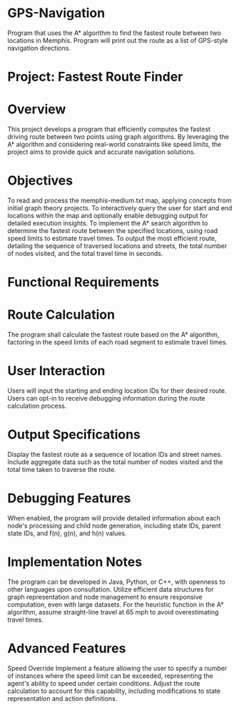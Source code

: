 # GPS-Navigation
Program that uses the A* algorithm to find the fastest route between two locations in Memphis. Program will print out the route as a list of GPS-style navigation directions.

# Project: Fastest Route Finder
# Overview
This project develops a program that efficiently computes the fastest driving route between two points using graph algorithms. By leveraging the A* algorithm and considering real-world constraints like speed limits, the project aims to provide quick and accurate navigation solutions.

# Objectives
To read and process the memphis-medium.txt map, applying concepts from initial graph theory projects.
To interactively query the user for start and end locations within the map and optionally enable debugging output for detailed execution insights.
To implement the A* search algorithm to determine the fastest route between the specified locations, using road speed limits to estimate travel times.
To output the most efficient route, detailing the sequence of traversed locations and streets, the total number of nodes visited, and the total travel time in seconds.
# Functional Requirements
# Route Calculation
The program shall calculate the fastest route based on the A* algorithm, factoring in the speed limits of each road segment to estimate travel times.

# User Interaction
Users will input the starting and ending location IDs for their desired route.
Users can opt-in to receive debugging information during the route calculation process.

# Output Specifications
Display the fastest route as a sequence of location IDs and street names.
Include aggregate data such as the total number of nodes visited and the total time taken to traverse the route.

# Debugging Features
When enabled, the program will provide detailed information about each node's processing and child node generation, including state IDs, parent state IDs, and f(n), g(n), and h(n) values.

# Implementation Notes
The program can be developed in Java, Python, or C++, with openness to other languages upon consultation.
Utilize efficient data structures for graph representation and node management to ensure responsive computation, even with large datasets.
For the heuristic function in the A* algorithm, assume straight-line travel at 65 mph to avoid overestimating travel times.

# Advanced Features
Speed Override
Implement a feature allowing the user to specify a number of instances where the speed limit can be exceeded, representing the agent's ability to speed under certain conditions.
Adjust the route calculation to account for this capability, including modifications to state representation and action definitions.







